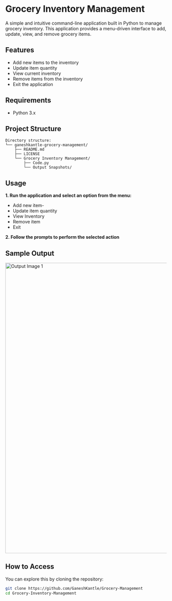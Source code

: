 # Grocery Inventory Management

A simple and intuitive command-line application built in Python to manage grocery inventory. This application provides a menu-driven interface to add, update, view, and remove grocery items.


## Features

- Add new items to the inventory
- Update item quantity
- View current inventory
- Remove items from the inventory
- Exit the application


## Requirements

- Python 3.x

  
## Project Structure
```
Directory structure:
└── ganeshkantle-grocery-management/
    ├── README.md
    ├── LICENSE
    └── Grocery Inventory Management/
        ├── Code.py
        └── Output Snapshots/
```

## Usage

**1. Run the application and select an option from the menu:**

- Add new item-
- Update item quantity
- View Inventory
- Remove item
- Exit
    
**2. Follow the prompts to perform the selected action**


## Sample Output
<img width="907" alt="Output Image 1" src="https://github.com/user-attachments/assets/42bd0060-b655-4e33-b37b-9554a228fb69" />


## How to Access
You can explore this by cloning the repository:
```bash
git clone https://github.com/GaneshKantle/Grocery-Management
cd Grocery-Inventory-Management
